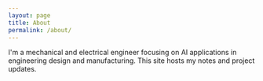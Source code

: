 ```yaml
---
layout: page
title: About
permalink: /about/
---
```


I'm a mechanical and electrical engineer focusing on AI applications in engineering design and manufacturing. This site hosts my notes and project updates.
